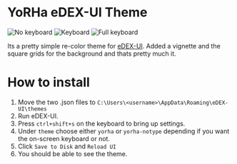 # YoRHa eDEX-UI Theme
![No keyboard](https://i.imgur.com/gWbUnp9.png)
![Keyboard](https://i.imgur.com/nVAPThW.png)
![Full keyboard](https://i.imgur.com/UmaHpLC.png)

Its a pretty simple re-color theme for [eDEX-UI](https://github.com/GitSquared/edex-ui). Added a vignette and the square grids for the background and thats pretty much it.

# How to install

1. Move the two .json files to `C:\Users\<username>\AppData\Roaming\eDEX-UI\themes`
2. Run eDEX-UI.
3. Press `ctrl+shift+s` on the keyboard to bring up settings.
4. Under `theme` choose either `yorha` or `yorha-notype` depending if you want the on-screen keyboard or not.
5. Click `Save to Disk` and `Reload UI`
6. You should be able to see the theme.

